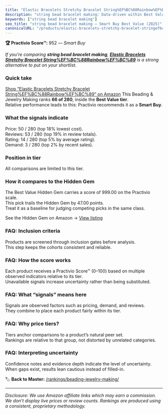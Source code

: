 ```yaml
---
title: "Elastic Bracelets Stretchy Bracelet String%EF%BC%88Rainbow%EF%BC%89"
description: "string bead bracelet making: Data-driven within Best Value ranking using the Practivio Score™. Positioned by quality, value, demand, findability, momentum."
keywords: ["string bead bracelet making"]
seo_title: "string bead bracelet making — Smart Buy Best Value (2025)"
canonicalURL: "/products/elastic-bracelets-stretchy-bracelet-stringefbc88rainbowefbc89-B08F49YVQP/"
---
```


**🏆 Practivio Score™:** 952 — _Smart Buy_


*If you're comparing **string bead bracelet making**, **[Elastic Bracelets Stretchy Bracelet String%EF%BC%88Rainbow%EF%BC%89](https://www.amazon.com/dp/B08F49YVQP?tag=practivio-20)** is a strong alternative to put on your shortlist.*
### Quick take
[Shop “Elastic Bracelets Stretchy Bracelet String%EF%BC%88Rainbow%EF%BC%89” on Amazon](https://www.amazon.com/dp/B08F49YVQP?tag=practivio-20)
This Beading & Jewelry Making ranks **66 of 280**, inside the **Best Value tier**.  
Relative performance leads to this: Practivio recommends it as a **Smart Buy**.

### What the signals indicate
Price: 50 / 280 (top 18% lowest cost).  
Reviews: 53 / 280 (top 19% in review totals).  
Rating: 14 / 280 (top 5% by average rating).  
Demand: 3 / 280 (top 2% by recent sales).

### Position in tier
All comparisons are limited to this tier.

### How it compares to the Hidden Gem
The Best Value Hidden Gem carries a score of 999.00 on the Practivio scale.  
This pick trails the Hidden Gem by 47.00 points.  
Treat it as a baseline for judging competing picks in the same class.  

See the Hidden Gem on Amazon → [View listing](https://www.amazon.com/dp/B07D4J1MQ4?tag=practivio-20)

### FAQ: Inclusion criteria
Products are screened through inclusion gates before analysis.  
This step keeps the cohorts consistent and reliable.

### FAQ: How the score works
Each product receives a Practivio Score™ (0–100) based on multiple observed indicators relative to its tier.  
Unavailable signals increase uncertainty rather than being substituted.

### FAQ: What “signals” means here
Signals are observed factors such as pricing, demand, and reviews.  
They combine to place each product fairly within its tier.

### FAQ: Why price tiers?
Tiers anchor comparisons to a product’s natural peer set.  
Rankings are relative to that group, not distorted by unrelated categories.

### FAQ: Interpreting uncertainty
Confidence notes and evidence depth indicate the level of uncertainty.  
When gaps exist, results lean cautious instead of filled-in.


🏷️ **Back to Master:** [/rankings/beading-jewelry-making/](/rankings/beading-jewelry-making/)

---
_Disclosure: We use Amazon affiliate links which may earn a commission. We don’t display live prices or review counts. Rankings are produced using a consistent, proprietary methodology._
